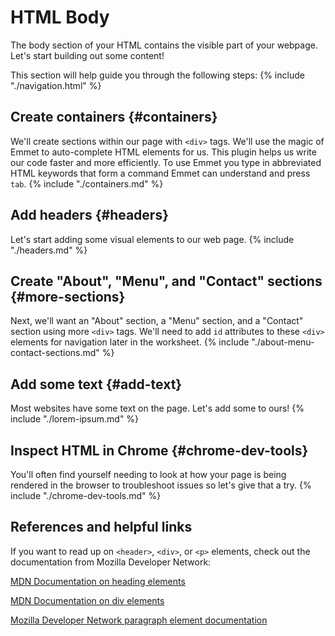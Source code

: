 # HTML Body

The body section of your HTML contains the visible part of your webpage. Let's start building out some content!

This section will help guide you through the following steps:
{% include "./navigation.html" %}

## Create containers {#containers}
We'll create sections within our page with `<div>` tags. We'll use the magic of Emmet to auto-complete HTML elements for us. This plugin helps us write our code faster and more efficiently. To use Emmet you type in abbreviated HTML keywords that form a command Emmet can understand and press `tab`.
{% include "./containers.md" %}

## Add headers {#headers}
Let's start adding some visual elements to our web page.
{% include "./headers.md" %}

## Create "About", "Menu", and "Contact" sections {#more-sections}
Next, we'll want an "About" section, a "Menu" section, and a "Contact" section using more `<div>` tags. We'll need to add `id` attributes to these `<div>` elements for navigation later in the worksheet.
{% include "./about-menu-contact-sections.md" %}

## Add some text {#add-text}
Most websites have some text on the page. Let's add some to ours!
{% include "./lorem-ipsum.md" %}

## Inspect HTML in Chrome {#chrome-dev-tools}
You'll often find yourself needing to look at how your page is being rendered in the browser to troubleshoot issues so let's give that a try.
{% include "./chrome-dev-tools.md" %}

## References and helpful links

If you want to read up on `<header>`, `<div>`, or `<p>` elements, check out the documentation from Mozilla Developer Network:

[MDN Documentation on heading elements](https://developer.mozilla.org/en-US/docs/Web/HTML/Element/Heading_Elements)

[MDN Documentation on div elements](https://developer.mozilla.org/en-US/docs/Web/HTML/Element/div)

[Mozilla Developer Network paragraph element documentation](https://developer.mozilla.org/en-US/docs/Web/HTML/Element/p)